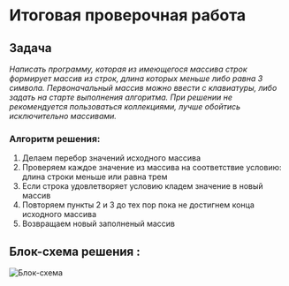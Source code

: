 # **Итоговая проверочная работа**

## Задача

*Написать программу, которая из имеющегося массива строк формирует массив из строк, длина которых меньше либо равна 3 символа. Первоначальный массив можно ввести с клавиатуры, либо задать на старте выполнения алгоритма. При решении не рекомендуется пользоваться коллекциями, лучше обойтись исключительно массивами.*

### Алгоритм решения:

1. Делаем перебор значений исходного массива
2. Проверяем каждое значение из массива на соответствие условию: длина строки меньше или равна трем
3. Если строка удовлетворяет условию кладем значение в новый массив
4. Повторяем пункты 2 и 3 до тех пор пока не достигнем конца исходного массива
5. Возвращаем новый заполненый массив

## Блок-схема решения :

![Блок-схема](algotitm.png)


